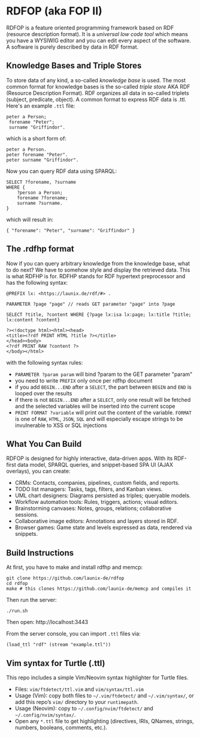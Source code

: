 # RDFOP (aka FOP II)

RDFOP is a feature oriented programming framework based on RDF (resource description format). It is a *universal low code tool* which means you have a WYSIWIG editor and you can edit every aspect of the software. A software is purely described by data in RDF format.

## Knowledge Bases and Triple Stores

To store data of any kind, a so-called _knowledge base_ is used.
The most common format for knowledge bases is the so-called _triple store_ AKA RDF (Resource Description Format).
RDF organizes all data in so-called triplets (subject, predicate, object). A common format to express RDF data is .ttl.
Here's an example `.ttl` file:
```
peter a Person;
 forename "Peter";
 surname "Griffindor".
```
which is a short form of:
```
peter a Person.
peter forename "Peter".
peter surname "Griffindor".
```

Now you can query RDF data using SPARQL:
```
SELECT ?forename, ?surname
WHERE {
	?person a Person;
	forename ?forename;
	surname ?surname.
}
```
which will result in:
```
{ "forename": "Peter", "surname": "Griffindor" }
```

## The .rdfhp format

Now if you can query arbitrary knowledge from the knowledge base, what to do next?
We have to somehow style and display the retrieved data. This is what RDFHP is for.
RDFHP stands for RDF hypertext preprocessor and has the following syntax:

```
@PREFIX lx: <https://launix.de/rdf/#> .

PARAMETER ?page "page" // reads GET parameter "page" into ?page

SELECT ?title, ?content WHERE {?page lx:isa lx:page; lx:title ?title; lx:content ?content}

?><!doctype html><html><head>
<title><?rdf PRINT HTML ?title ?></title>
</head><body>
<?rdf PRINT RAW ?content ?>
</body></html>
```

with the following syntax rules:

- `PARAMETER ?param param` will bind ?param to the GET parameter "param"
- you need to write `PREFIX` only once per rdfhp document
- if you add `BEGIN...END` after a `SELECT`, the part between `BEGIN` and `END` is looped over the results
- if there is not `BEGIN...END` after a `SELECT`, only one result will be fetched and the selected variables will be inserted into the current scope
- `PRINT FORMAT ?variable` will print out the content of the variable. `FORMAT` is one of `RAW`, `HTML`, `JSON`, `SQL` and will especially escape strings to be invulnerable to XSS or SQL injections

## What You Can Build

RDFOP is designed for highly interactive, data-driven apps. With its RDF-first data model, SPARQL queries, and snippet-based SPA UI (AJAX overlays), you can create:

- CRMs: Contacts, companies, pipelines, custom fields, and reports.
- TODO list managers: Tasks, tags, filters, and Kanban views.
- UML chart designers: Diagrams persisted as triples; queryable models.
- Workflow automation tools: Rules, triggers, actions; visual editors.
- Brainstorming canvases: Notes, groups, relations; collaborative sessions.
- Collaborative image editors: Annotations and layers stored in RDF.
- Browser games: Game state and levels expressed as data, rendered via snippets.

## Build Instructions

At first, you have to make and install rdfhp and memcp:
```
git clone https://github.com/launix-de/rdfop
cd rdfop
make # this clones https://github.com/launix-de/memcp and compiles it
```

Then run the server:
```
./run.sh
```

Then open: http://localhost:3443

From the server console, you can import `.ttl` files via:
```
(load_ttl "rdf" (stream "example.ttl"))
```

## Vim syntax for Turtle (.ttl)

This repo includes a simple Vim/Neovim syntax highlighter for Turtle files.

- Files: `vim/ftdetect/ttl.vim` and `vim/syntax/ttl.vim`
- Usage (Vim): copy both files to `~/.vim/ftdetect/` and `~/.vim/syntax/`, or add this repo’s `vim/` directory to your `runtimepath`.
- Usage (Neovim): copy to `~/.config/nvim/ftdetect/` and `~/.config/nvim/syntax/`.
- Open any `*.ttl` file to get highlighting (directives, IRIs, QNames, strings, numbers, booleans, comments, etc.).
